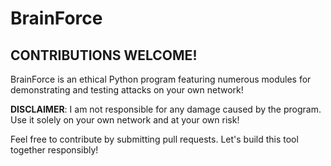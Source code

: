 # BrainForce
## CONTRIBUTIONS WELCOME!
BrainForce is an ethical Python program featuring numerous modules for demonstrating and testing attacks on your own network!

**DISCLAIMER**: I am not responsible for any damage caused by the program. Use it solely on your own network and at your own risk!

Feel free to contribute by submitting pull requests. Let's build this tool together responsibly!
